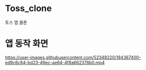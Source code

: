 # Toss_clone
토스 앱 클론 


# 앱 동작 화면
https://user-images.githubusercontent.com/52348220/184367400-ed9c6c64-bd23-49ec-ae64-4f8a662378b0.mp4

